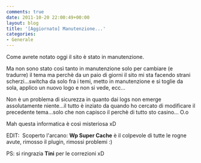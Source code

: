 ```yaml
---
comments: true
date: 2011-10-20 22:00:49+00:00
layout: blog
title: '[Aggiornato] Manutenzione...'
categories:
- Generale
---
```


Come avrete notato oggi il sito è stato in manutenzione.

Ma non sono stato così tanto in manutenzione solo per cambiare (e tradurre) il tema ma perchè da un paio di giorni il sito mi sta facendo strani scherzi...switcha da solo fra i temi, metto in manutenzione e si toglie da sola, applico un nuovo logo e non si vede, ecc...

Non è un problema di sicurezza in quanto dai logs non emerge assolutamente niente...il tutto è inziato da quando ho cercato di modificare il precedente tema...solo che non capisco il perchè di tutto sto casino... O.o

Mah questa informatica è così misteriosa xD

EDIT:  Scoperto l'arcano: **Wp Super Cache** è il colpevole di tutte le rogne avute, rimosso il plugin, rimossi problemi :)

PS: si ringrazia **Tini** per le correzioni xD
